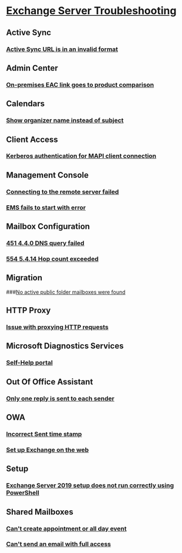 # [Exchange Server Troubleshooting](../exchange-server.md)

## Active Sync
### [Active Sync URL is in an invalid format](../active-sync/url-invalid-format.md)

## Admin Center
### [On-premises EAC link goes to product comparison](../admin-center/o365-link-eac-redirect-product-comparison.md)
## Calendars
### [Show organizer name instead of subject](../calendars/calendar-shows-organizer-name.md)

## Client Access
### [Kerberos authentication for MAPI client connection](../client-access/kerberos-authentication-for-mapi-client.md)

## Management Console
### [Connecting to the remote server failed](../management-console/connecting-remote-server-failed.md)
### [EMS fails to start with error](../management-console/fail-to-start-ems-canot-find-path.md)

## Mailbox Configuration
### [451 4.4.0 DNS query failed](../mailbox-configuration/dns-query-failed.md)
### [554 5.4.14 Hop count exceeded](../mailbox-configuration/hop-count-exceeded-possible-mail-loop.md)

## Migration
###[No active public folder mailboxes were found](../migration/migrationbatch-fails-no-public-folder-mailboxes.md)

## HTTP Proxy
### [Issue with proxying HTTP requests](../http-proxy/400-bad-request.md)

## Microsoft Diagnostics Services
### [Self-Help portal](../microsoft-diagnostics-services/self-help-portal.md)

## Out Of Office Assistant
### [Only one reply is sent to each sender](../out-of-office-assistant/one-reply-sent-sender.md)

## OWA
### [Incorrect Sent time stamp](../owa/incorrect-sent-time-stamp.md)
### [Set up Exchange on the web](../owa/set-up-web-access.md)

## Setup
### [Exchange Server 2019 setup does not run correctly using PowerShell](../setup/ex2019-setup-does-not-run-correctly-started-powershell.md)

## Shared Mailboxes
### [Can't create appointment or all day event](../shared-mailboxes/cannot-create-appointment.md)
### [Can't send an email with full access](../shared-mailboxes/cannot-send-email-with-full-access.md)